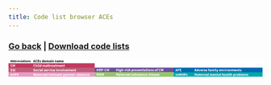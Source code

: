 ```yaml
---
title: Code list browser ACEs
---
```

### [Go back](https://shabeer-syed.github.io/ACEs/) | [Download code lists](https://shabeer-syed.github.io/ACEs/implement)
![alt text](https://raw.githubusercontent.com/shabeer-syed/ACEs/main/domains%20abbreviations%20smaller%20long1.png "domains") 
<div class="flourish-embed flourish-table" data-src="visualisation/7018703"><script src="https://public.flourish.studio/resources/embed.js"></script></div>

<script src="http://code.jquery.com/jquery-1.4.2.min.js"></script> <script> var x = document.getElementsByClassName("site-footer-credits"); setTimeout(() => { x[0].remove(); }, 10); </script>
